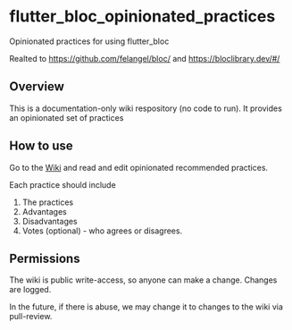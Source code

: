 # flutter_bloc_opinionated_practices
Opinionated practices for using flutter_bloc

Realted to https://github.com/felangel/bloc/ and https://bloclibrary.dev/#/

## Overview
This is a documentation-only wiki respository (no code to run). It provides an opinionated set of practices

## How to use
Go to the [Wiki](https://github.com/chonghorizons/flutter_bloc_opinionated_practices/wiki) and read and edit opinionated recommended practices.

Each practice should include
1. The practices
2. Advantages
3. Disadvantages
4. Votes (optional) - who agrees or disagrees.

## Permissions
The wiki is public write-access, so anyone can make a change. Changes are logged.

In the future, if there is abuse, we may change it to changes to the wiki via pull-review.
